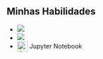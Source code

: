<section>
    <h2>Minhas Habilidades</h2>
    <ul>
        <li>
            <img src="https://upload.wikimedia.org/wikipedia/commons/c/c3/Python-logo-notext.svg" 
        </li>
        <li>
            <img src=" https://upload.wikimedia.org/wikipedia/commons/c/c3/Python-logo-notext.svg" 
        </li>
        <li>
            <img src="https://jupyter.org/assets/main-logo.svg" alt="Jupyter Notebook" style="width: 24px; vertical-align: middle;"> Jupyter Notebook
        </li>
    </ul>
</section>
